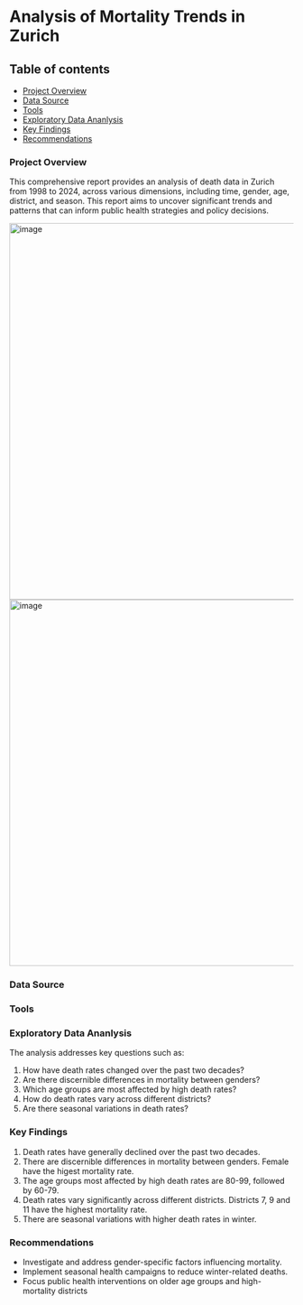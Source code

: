 # Analysis of Mortality Trends in Zurich

## Table of contents
- [Project Overview](#project-overview)
- [Data Source](#data-source)
- [Tools](#tools)
- [Exploratory Data Ananlysis](#exploratory-data-ananlysis)
- [Key Findings](#key-findings)
- [Recommendations](#recommendations)

### Project Overview
This comprehensive report provides an analysis of death data in Zurich from 1998 to 2024, across various dimensions, including time, gender, age, district, and season. This report aims to uncover significant trends and patterns that can inform public health strategies and policy decisions.

<img width="667" alt="image" src="https://github.com/Simao84/Tableau-Project/assets/165850975/a51800f7-478f-4fe8-9b3f-902046de4951">

<img width="649" alt="image" src="https://github.com/Simao84/Tableau-Project/assets/165850975/fd81a6aa-78e4-4d00-a024-2784f1df2a22">

### Data Source

### Tools





### Exploratory Data Ananlysis
The analysis addresses key questions such as:
1. How have death rates changed over the past two decades?
2. Are there discernible differences in mortality between genders?
3. Which age groups are most affected by high death rates?
4. How do death rates vary across different districts?
5. Are there seasonal variations in death rates?
     
### Key Findings
1. Death rates have generally declined over the past two decades.
2. There are discernible differences in mortality between genders. Female have the higest mortality rate.
3. The age groups most affected by high death rates are 80-99, followed by 60-79.
4. Death rates vary significantly across different districts. Districts 7, 9 and 11 have the highest mortality rate.
5. There are seasonal variations with higher death rates in winter.
   
### Recommendations
- Investigate and address gender-specific factors influencing mortality.
- Implement seasonal health campaigns to reduce winter-related deaths.
- Focus public health interventions on older age groups and high-mortality districts



